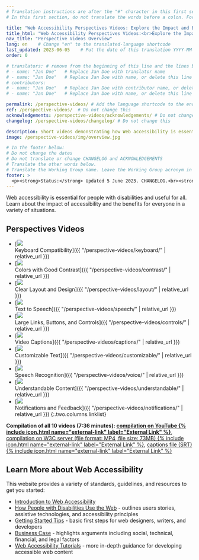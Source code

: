 ```yaml
---
# Translation instructions are after the "#" character in this first section. They are comments that do not show up in the web page. You do not need to translate the instructions after "#".
# In this first section, do not translate the words before a colon. For example, do not translate "title:". Do translate the text after "title:"

title: "Web Accessibility Perspectives Videos: Explore the Impact and Benefits for Everyone"
title_html: "Web Accessibility Perspectives Videos:<br>Explore the Impact and Benefits for Everyone"
nav_title: "Perspective Videos Overview"
lang: en    # Change "en" to the translated-language shortcode
last_updated: 2023-06-05    # Put the date of this translation YYYY-MM-DD (with month in the middle)
order: 0

# translators: # remove from the beginning of this line and the lines below: "# " (the hash sign and the space)
# - name: "Jan Doe"   # Replace Jan Doe with translator name
# - name: "Jan Doe"   # Replace Jan Doe with name, or delete this line if not multiple translators
# contributors:
# - name: "Jan Doe"   # Replace Jan Doe with contributor name, or delete this line if none
# - name: "Jan Doe"   # Replace Jan Doe with name, or delete this line if not multiple contributors

permalink: /perspective-videos/ # Add the language shortcode to the end, with no slash at the end. For example /path/to/file/fr
ref: /perspective-videos/  # Do not change this
acknowledgements: /perspective-videos/acknowledgements/ # Do not change this
changelog: /perspective-videos/changelog/ # Do not change this

description: Short videos demonstrating how Web accessibility is essential for people with disabilities and useful for all in a variety of situations.
image: /perspective-videos/img/overview.jpg

# In the footer below:
# Do not change the dates
# Do not translate or change CHANGELOG and ACKNOWLEDGEMENTS
# Translate the other words below.
# Translate the Working Group name. Leave the Working Group acronym in English.
footer: >
  <p><strong>Status:</strong> Updated 5 June 2023. CHANGELOG.<br><strong>Editor and project lead:</strong> <a href="https://www.w3.org/People/shadi">Shadi Abou-Zahra</a>. Developed by the <a href="https://www.w3.org/WAI/EO/">Education and Outreach Working Group (EOWG)</a> with support from the <a href="https://www.w3.org/WAI/DEV/">WAI-DEV project</a>, co-funded by the European Commission. ACKNOWLEDGEMENTS.</p>
---
```


Web accessibility is essential for people with disabilities and useful for all. Learn about the impact of accessibility and the benefits for everyone in a variety of situations.

## Perspectives Videos

-   [![](img/thumbnails/keyboard.jpg)<br>Keyboard Compatibility]({{ "/perspective-videos/keyboard/" | relative_url }})
-   [![](img/thumbnails/contrast.jpg)<br>Colors with Good Contrast]({{ "/perspective-videos/contrast/" | relative_url }})
-   [![](img/thumbnails/layout.jpg)<br>Clear Layout and Design]({{ "/perspective-videos/layout/" | relative_url }})
-   [![](img/thumbnails/speech.jpg)<br>Text to Speech]({{ "/perspective-videos/speech/" | relative_url }})
-   [![](img/thumbnails/controls.jpg)<br>Large Links, Buttons, and Controls]({{ "/perspective-videos/controls/" | relative_url }})
-   [![](img/thumbnails/captions.jpg)<br>Video Captions]({{ "/perspective-videos/captions/" | relative_url }})
-   [![](img/thumbnails/customizable.jpg)<br>Customizable Text]({{ "/perspective-videos/customizable/" | relative_url }})
-   [![](img/thumbnails/voice.jpg)<br>Speech Recognition]({{ "/perspective-videos/voice/" | relative_url }})
-   [![](img/thumbnails/understandable.jpg)<br>Understandable Content]({{ "/perspective-videos/understandable/" | relative_url }})
-   [![](img/thumbnails/notifications.jpg)<br>Notifications and Feedback]({{ "/perspective-videos/notifications/" | relative_url }})
{:.two.columns.linklist}

**Compilation of all 10 videos (7:36 minutes): [compilation on YouTube {% include icon.html name="external-link" label="External Link" %}](https://www.youtube.com/watch?v=3f31oufqFSM)**, [compilation on W3C server (file format: MP4, file size: 73MB) {% include icon.html name="external-link" label="External Link" %}](https://media.w3.org/wai/perspective-videos/compilation.mp4), [captions file (SRT) {% include icon.html name="external-link" label="External Link" %}](https://media.w3.org/wai/perspective-videos/compilation.srt)

## Learn More about Web Accessibility

This website provides a variety of standards, guidelines, and resources
to get you started:

-   [Introduction to Web Accessibility](/fundamentals/accessibility-intro/)
-   [How People with Disabilities Use the Web](/people-use-web/) - outlines users stories, assistive technologies, and accessibility principles
-   [Getting Started Tips](/tips/) - basic first steps for web designers, writers, and developers
-   [Business Case](/business-case/) - highlights arguments including social, technical, financial, and legal factors
-   [Web Accessibility Tutorials](/tutorials/) - more in-depth guidance for developing accessible web content
